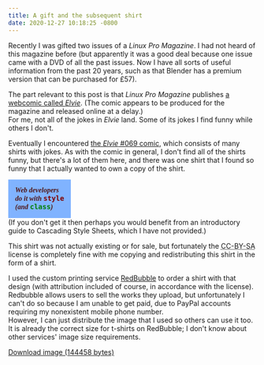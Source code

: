```yaml
---
title: A gift and the subsequent shirt
date: 2020-12-27 10:18:25 -0800
---
```

Recently I was gifted two issues of a _Linux Pro Magazine_. I had not heard of this magazine before (but apparently it was a good deal because one issue came with a DVD of all the past issues. Now I have all sorts of useful information from the past 20 years, such as that Blender has a premium version that can be purchased for £57).

The part relevant to this post is that _Linux Pro Magazine_ publishes [a webcomic called _Elvie_](http://peppertop.com/elvie). (The comic appears to be produced for the magazine and released online at a delay.)  
For me, not all of the jokes in _Elvie_ land. Some of its jokes I find funny while others I don't.

Eventually I encountered [the _Elvie_ #069 comic](http://peppertop.com/elvie/comic/elvie-069), which consists of many shirts with jokes. As with the comic in general, I don't find all of the shirts funny, but there's a lot of them here, and there was one shirt that I found so funny that I actually wanted to own a copy of the shirt.

<span style="padding:1em;display:inline-block;background-color:#80b3ff;color:#501616;font-weight:bold;font-style:italic;font-family:serif">Web developers <br />
do it with <span style="color:#800000;font-family:monospace;font-style:normal">style</span> <br />
(and <span style="color:#008000;font-family:monospace;font-style:normal">class</span>)</span>  
(If you don't get it then perhaps you would benefit from an introductory guide to Cascading Style Sheets, which I have not provided.)

This shirt was not actually existing or for sale, but fortunately the <abbr title="Creative Commons Attribution ShareAlike">CC-BY-SA</abbr> license is completely fine with me copying and redistributing this shirt in the form of a shirt.

I used the custom printing service [RedBubble](https://www.redbubble.com/) to order a shirt with that design (with attribution included of course, in accordance with the license). Redbubble allows users to sell the works they upload, but unfortunately I can't do so because I am unable to get paid, due to PayPal accounts requiring my nonexistent mobile phone number.  
However, I can just distribute the image that I used so others can use it too. It is already the correct size for t-shirts on RedBubble; I don't know about other services' image size requirements.

<a href="/assets/redbubble_shirt_size_style_and_class.png" download>Download image (144458 bytes)</a>
